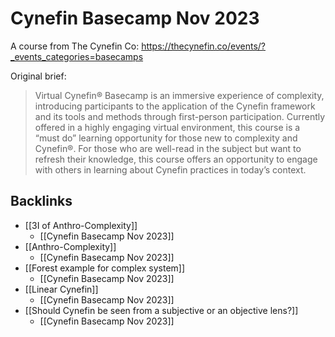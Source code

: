 # Cynefin Basecamp Nov 2023

A course from The Cynefin Co: https://thecynefin.co/events/?_events_categories=basecamps

Original brief:
> Virtual Cynefin® Basecamp is an immersive experience of complexity, introducing participants to the application of the Cynefin framework and its tools and methods through first-person participation. Currently offered in a highly engaging virtual environment, this course is a “must do” learning opportunity for those new to complexity and Cynefin®. For those who are well-read in the subject but want to refresh their knowledge, this course offers an opportunity to engage with others in learning about Cynefin practices in today’s context.

## Backlinks
* [[3I of Anthro-Complexity]]
	* [[Cynefin Basecamp Nov 2023]]
* [[Anthro-Complexity]]
	* [[Cynefin Basecamp Nov 2023]]
* [[Forest example for complex system]]
	* [[Cynefin Basecamp Nov 2023]]
* [[Linear Cynefin]]
	* [[Cynefin Basecamp Nov 2023]]
* [[Should Cynefin be seen from a subjective or an objective lens?]]
	* [[Cynefin Basecamp Nov 2023]]

<!-- #evergreen -->

<!-- {BearID:7E877F44-817C-48AA-B77B-0E0B0D0F5E24} -->
